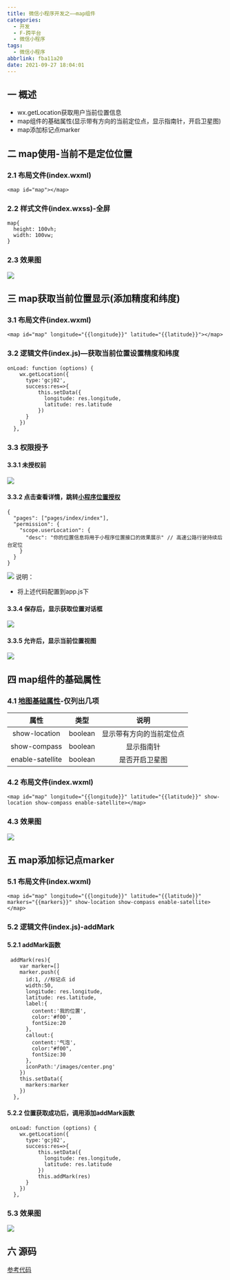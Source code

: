 ```yaml
---
title: 微信小程序开发之——map组件
categories:
  - 开发
  - F-跨平台
  - 微信小程序
tags:
  - 微信小程序
abbrlink: fba11a20
date: 2021-09-27 18:04:01
---
```

## 一 概述

* wx.getLocation获取用户当前位置信息
* map组件的基础属性(显示带有方向的当前定位点，显示指南针，开启卫星图)
* map添加标记点marker

<!--more-->

## 二 map使用-当前不是定位位置

### 2.1 布局文件(index.wxml)

```
<map id="map"></map>
```

### 2.2 样式文件(index.wxss)-全屏

```
map{
  height: 100vh;
  width: 100vw;
}
```

### 2.3 效果图

![][1]

## 三 map获取当前位置显示(添加精度和纬度)

### 3.1 布局文件(index.wxml)

```
<map id="map" longitude="{{longitude}}" latitude="{{latitude}}"></map>
```

### 3.2 逻辑文件(index.js)—获取当前位置设置精度和纬度

```
onLoad: function (options) {
    wx.getLocation({
      type:'gcj02',
      success:res=>{
          this.setData({
            longitude: res.longitude,
            latitude: res.latitude
          })
      }
    })
  },
```

### 3.3 权限授予

#### 3.3.1 未授权前

![][2]

#### 3.3.2 点击查看详情，跳转[小程序位置授权][00]

```
{
  "pages": ["pages/index/index"],
  "permission": {
    "scope.userLocation": {
      "desc": "你的位置信息将用于小程序位置接口的效果展示" // 高速公路行驶持续后台定位
    }
  }
}
```
![][3]
说明：

* 将上述代码配置到app.js下

#### 3.3.4 保存后，显示获取位置对话框
![][4]

#### 3.3.5 允许后，显示当前位置视图
![][5]

## 四 map组件的基础属性

### 4.1 [地图基础属性][01]-仅列出几项

|       属性       |  类型   |           说明           |
| :--------------: | :-----: | :----------------------: |
|  show-location   | boolean | 显示带有方向的当前定位点 |
|   show-compass   | boolean |        显示指南针        |
| enable-satellite | boolean |      是否开启卫星图      |

### 4.2 布局文件(index.wxml)

```
<map id="map" longitude="{{longitude}}" latitude="{{latitude}}" show-location show-compass enable-satellite></map>
```

### 4.3 效果图
![][6]

## 五 map添加标记点marker

### 5.1 布局文件(index.wxml)

```
<map id="map" longitude="{{longitude}}" latitude="{{latitude}}"  markers="{{markers}}" show-location show-compass enable-satellite></map>
```

### 5.2 逻辑文件(index.js)-addMark

#### 5.2.1 addMark函数

```
 addMark(res){
    var marker=[]
    marker.push({
      id:1, //标记点 id
      width:50,
      longitude: res.longitude,
      latitude: res.latitude,
      label:{
        content:'我的位置',
        color:'#f00',
        fontSize:20
      },
      callout:{
        content:'气泡',
        color:"#f00",
        fontSize:30
      },
      iconPath:'/images/center.png'
    })
    this.setData({
      markers:marker
    })
  },
```

#### 5.2.2 位置获取成功后，调用添加addMark函数

```
 onLoad: function (options) {
    wx.getLocation({
      type:'gcj02',
      success:res=>{
          this.setData({
            longitude: res.longitude,
            latitude: res.latitude
          })
          this.addMark(res)
      }
    })
  },
```

### 5.3 效果图
![][7]
## 六 源码
[参考代码](https://download.csdn.net/download/Calvin_zhou/25329453)


[00]:https://developers.weixin.qq.com/miniprogram/dev/reference/configuration/app.html#permission
[01]:https://developers.weixin.qq.com/miniprogram/dev/component/map.html
[1]:https://raw.githubusercontent.com/PGzxc/CDN/master/blog-wechat/wechat-map-first-view.png
[2]:https://raw.githubusercontent.com/PGzxc/CDN/master/blog-wechat/wechat-map-getlocation-permission.png
[3]:https://raw.githubusercontent.com/PGzxc/CDN/master/blog-wechat/wechat-map-permission-object.png
[4]:https://raw.githubusercontent.com/PGzxc/CDN/master/blog-wechat/wechat-map-permission-dyamic.png
[5]:https://raw.githubusercontent.com/PGzxc/CDN/master/blog-wechat/wechat-map-my-location.png
[6]:https://raw.githubusercontent.com/PGzxc/CDN/master/blog-wechat/wechat-map-location-compass.png
[7]:https://raw.githubusercontent.com/PGzxc/CDN/master/blog-wechat/wechat-map-marker-preview.gif